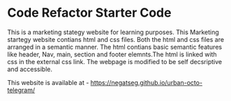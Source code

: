 # Code Refactor Starter Code
This is a marketing stategy website for learning purposes. 
This Marketing startegy website contians html and css files. Both the html and css files are arranged in a semantic manner. The html contians basic semantic features like header, Nav, main, section and footer elemnts.The html is linked with css in the external css link. The webpage is modified to be self decsriptive and accessible.

This website is available at - https://negatseg.github.io/urban-octo-telegram/
